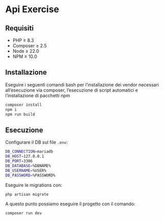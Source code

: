 # Api Exercise

## Requisiti

- PHP ≥ 8.3
- Composer ≥ 2.5
- Node ≥ 22.0
- NPM ≥ 10.0

## Installazione

Eseguire i seguenti comandi bash per l’installazione dei vendor necessari all’esecuzione via composer, l’esecuzione di script automatici e l’installazione di pacchetti npm 

```bash
composer install
npm i
npm run build
```

## Esecuzione
Configurare il DB sul file `.env`:

```bash
DB_CONNECTION=mariadb
DB_HOST=127.0.0.1
DB_PORT=3306
DB_DATABASE=%DBNAME%
DB_USERNAME=%USER%
DB_PASSWORD=%PASSWORD%
```
Eseguire le migrations con:
```bash
php artisan migrate
```

A questo punto possiamo eseguire il progetto con il comando:

```bash
composer run dev
```
